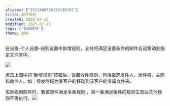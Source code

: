 ```yaml
---
aliases: ["2511000766136130392"]
title: 邮件规则
created: 2025-07-15
modified: 2025-07-15
tags: ['基础模块']
theme: 邮件
---
```


在设置-个人设置-规则设置中新增规则，支持将满足设置条件的邮件自动移动到指定文件夹中。

![](dd0c7f40c555589de9e759c9d02950fa.jpg)

点击上图中的“新增规则”按钮后，设置收件规则，包括指定发件人、发件域、主题和收件人。如：将发件域为某客户的移动到该客户的专属文件夹。

实际收到邮件时，若该邮件满足多条规则 ，第一条满足条件的规则生效后其他规则不再执行。![](40f74bf593bdb7300e962437b020ec10.jpg)